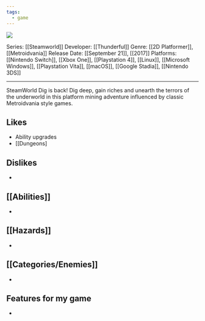 ```yaml
---
tags:
  - game
---
```

<img src="https://cdn2.steamgriddb.com/thumb/18d52f8a4331512e362803475b81e819.jpg">

Series: [[Steamworld]]
Developer: [[Thunderful]]
Genre: [[2D Platformer]], [[Metroidvania]]
Release Date: [[September 21]], [[2017]]
Platforms: [[Nintendo Switch]], [[Xbox One]], [[Playstation 4]], [[Linux]], [[Microsoft Windows]], [[Playstation Vita]], [[macOS]], [[Google Stadia]], [[Nintendo 3DS]]

----

SteamWorld Dig is back! Dig deep, gain riches and unearth the terrors of the underworld in this platform mining adventure influenced by classic Metroidvania style games.

## Likes
* Ability upgrades
* [[Dungeons]

## Dislikes
* 

## [[Abilities]]
* 

## [[Hazards]]
* 

## [[Categories/Enemies]]
* 

## Features for my game
* 